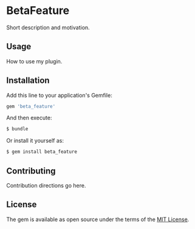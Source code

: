 # BetaFeature
Short description and motivation.

## Usage
How to use my plugin.

## Installation
Add this line to your application's Gemfile:

```ruby
gem 'beta_feature'
```

And then execute:
```bash
$ bundle
```

Or install it yourself as:
```bash
$ gem install beta_feature
```

## Contributing
Contribution directions go here.

## License
The gem is available as open source under the terms of the [MIT License](https://opensource.org/licenses/MIT).
